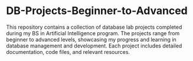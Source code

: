# DB-Projects-Beginner-to-Advanced
This repository contains a collection of database lab projects completed during my BS in Artificial Intelligence program. The projects range from beginner to advanced levels, showcasing my progress and learning in database management and development. Each project includes detailed documentation, code files, and relevant resources.
